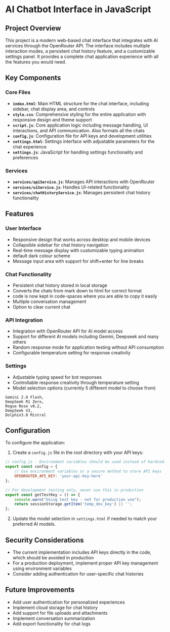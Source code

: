 # AI Chatbot Interface in JavaScript

## Project Overview

This project is a modern web-based chat interface that integrates with AI services through the OpenRouter API. The interface includes multiple interaction modes, a persistent chat history feature, and a customizable settings panel. It provides a complete chat application experience with all the features you would need.

## Key Components

### Core Files
* **`index.html`**: Main HTML structure for the chat interface, including sidebar, chat display area, and controls
* **`style.css`**: Comprehensive styling for the entire application with responsive design and theme support
* **`script.js`**: Core application logic including message handling, UI interactions, and API communication. Also formats all the chats
* **`config.js`**: Configuration file for API keys and development utilities
* **`settings.html`**: Settings interface with adjustable parameters for the chat experience
* **`settings.js`**: JavaScript for handling settings functionality and preferences

### Services
* **`services/apiService.js`**: Manages API interactions with OpenRouter
* **`services/uiService.js`**: Handles UI-related functionality
* **`services/chatHistoryService.js`**: Manages persistent chat history functionality

## Features

### User Interface
* Responsive design that works across desktop and mobile devices
* Collapsible sidebar for chat history navigation
* Real-time message display with customizable typing animation
* default dark colour scheme
* Message input area with support for shift+enter for line breaks

### Chat Functionality
* Persistent chat history stored in local storage
* Converts the chats from mark down to html for correct format
* code is now kept in code-spaces where you are able to copy it easily
* Multiple conversation management
* Option to clear current chat

### API Integration
* Integration with OpenRouter API for AI model access
* Support for different AI models including Gemini, Deepseek and many others
* Random response mode for application testing without API consumption
* Configurable temperature setting for response creativity

### Settings
* Adjustable typing speed for bot responses
* Controllable response creativity through temperature setting 
* Model selection options (currently 5 different model to choose from)

```text
Gemini 2.0 Flash,
DeepSeek R1 Zero,
Rogue Rose v0.2,
DeepSeek V3,
Dolphin3.0 Mistral
```

## Configuration

To configure the application:

1. Create a `config.js` file in the root directory with your API keys:

```javascript
// config.js - Environment variables should be used instead of hardcoding
export const config = {
    // Use environment variables or a secure method to store API keys
    OPENROUTER_API_KEY: 'your-api-key-here'
};

// For development testing only, never use this in production
export const getTestKey = () => {
    console.warn("Using test key - not for production use");
    return sessionStorage.getItem('temp_dev_key') || '';
};
```

2. Update the model selection in `settings.html` if needed to match your preferred AI models.

## Security Considerations

* The current implementation includes API keys directly in the code, which should be avoided in production
* For a production deployment, implement proper API key management using environment variables
* Consider adding authentication for user-specific chat histories

## Future Improvements

* Add user authentication for personalized experiences
* Implement cloud storage for chat history
* Add support for file uploads and attachments
* Implement conversation summarization
* Add export functionality for chat logs
